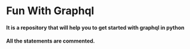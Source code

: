 # Fun With Graphql

#### It is a repository that will help you to get started with graphql in python
#### All the statements are commented.
